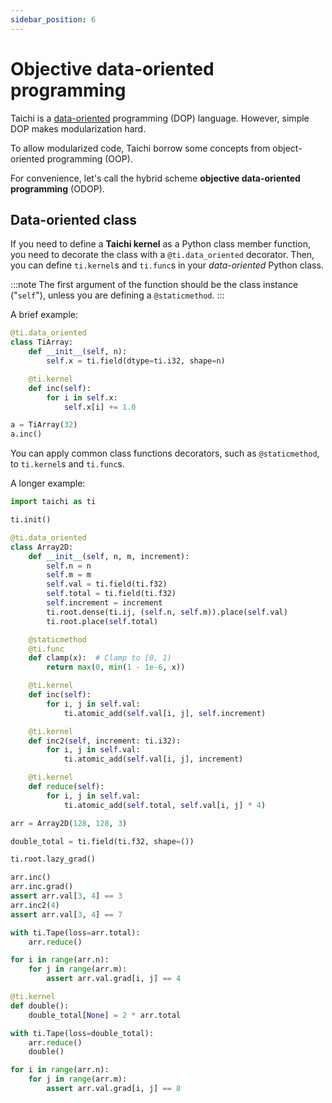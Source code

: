 ```yaml
---
sidebar_position: 6
---
```


# Objective data-oriented programming

Taichi is a
[data-oriented](https://en.wikipedia.org/wiki/Data-oriented_design)
programming (DOP) language. However, simple DOP makes modularization
hard.

To allow modularized code, Taichi borrow some concepts from
object-oriented programming (OOP).

For convenience, let's call the hybrid scheme **objective data-oriented
programming** (ODOP).


## Data-oriented class

If you need to define a **Taichi kernel** as a Python class member function, you need to decorate the class with a `@ti.data_oriented` decorator. Then, you can define `ti.kernel`s and `ti.func`s in your *data-oriented* Python class.

:::note
The first argument of the function should be the class instance ("`self`"), unless you are defining a `@staticmethod`.
:::

A brief example:

```python {1}
@ti.data_oriented
class TiArray:
    def __init__(self, n):
        self.x = ti.field(dtype=ti.i32, shape=n)

    @ti.kernel
    def inc(self):
        for i in self.x:
            self.x[i] += 1.0

a = TiArray(32)
a.inc()
```

You can apply common class functions decorators, such as `@staticmethod`, to `ti.kernel`s and `ti.func`s.

A longer example:

```python
import taichi as ti

ti.init()

@ti.data_oriented
class Array2D:
    def __init__(self, n, m, increment):
        self.n = n
        self.m = m
        self.val = ti.field(ti.f32)
        self.total = ti.field(ti.f32)
        self.increment = increment
        ti.root.dense(ti.ij, (self.n, self.m)).place(self.val)
        ti.root.place(self.total)

    @staticmethod
    @ti.func
    def clamp(x):  # Clamp to [0, 1)
        return max(0, min(1 - 1e-6, x))

    @ti.kernel
    def inc(self):
        for i, j in self.val:
            ti.atomic_add(self.val[i, j], self.increment)

    @ti.kernel
    def inc2(self, increment: ti.i32):
        for i, j in self.val:
            ti.atomic_add(self.val[i, j], increment)

    @ti.kernel
    def reduce(self):
        for i, j in self.val:
            ti.atomic_add(self.total, self.val[i, j] * 4)

arr = Array2D(128, 128, 3)

double_total = ti.field(ti.f32, shape=())

ti.root.lazy_grad()

arr.inc()
arr.inc.grad()
assert arr.val[3, 4] == 3
arr.inc2(4)
assert arr.val[3, 4] == 7

with ti.Tape(loss=arr.total):
    arr.reduce()

for i in range(arr.n):
    for j in range(arr.m):
        assert arr.val.grad[i, j] == 4

@ti.kernel
def double():
    double_total[None] = 2 * arr.total

with ti.Tape(loss=double_total):
    arr.reduce()
    double()

for i in range(arr.n):
    for j in range(arr.m):
        assert arr.val.grad[i, j] == 8
```